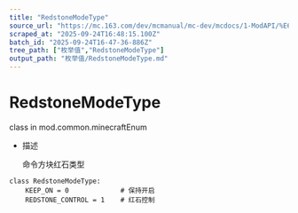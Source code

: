 ```yaml
---
title: "RedstoneModeType"
source_url: "https://mc.163.com/dev/mcmanual/mc-dev/mcdocs/1-ModAPI/%E6%9E%9A%E4%B8%BE%E5%80%BC/RedstoneModeType.html"
scraped_at: "2025-09-24T16:48:15.100Z"
batch_id: "2025-09-24T16-47-36-886Z"
tree_path: ["枚举值","RedstoneModeType"]
output_path: "枚举值/RedstoneModeType.md"
---
```


#  RedstoneModeType

class in mod.common.minecraftEnum

*   描述
    
    命令方块红石类型
    

```
class RedstoneModeType:
	KEEP_ON = 0  			# 保持开启
	REDSTONE_CONTROL = 1 	# 红石控制


```